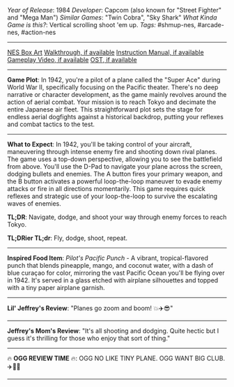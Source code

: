 *Year of Release*: 1984
*Developer*: Capcom (also known for "Street Fighter" and "Mega Man")
*Similar Games*: "Twin Cobra", "Sky Shark"
*What Kinda Game is this?*: Vertical scrolling shoot 'em up.
*Tags:* #shmup-nes, #arcade-nes, #action-nes

---
[NES Box Art](https://www.google.com/search?tbm=isch&q=NES+Box+Art+1942) 
[Walkthrough, if available](https://www.google.com/search?q=Walkthrough+NES+1942)
[Instruction Manual, if available](https://www.google.com/search?q=NES+Instruction+Manual+1942)
[Gameplay Video, if available](https://www.youtube.com/results?search_query=gameplay+NES+1942) 
[OST, if available](https://www.youtube.com/results?search_query=NES+1942+OST)

- - -
**Game Plot**: In 1942, you're a pilot of a plane called the "Super Ace" during World War II, specifically focusing on the Pacific theater. There's no deep narrative or character development, as the game mainly revolves around the action of aerial combat. Your mission is to reach Tokyo and decimate the entire Japanese air fleet. This straightforward plot sets the stage for endless aerial dogfights against a historical backdrop, putting your reflexes and combat tactics to the test.

- - -
**What to Expect**: In 1942, you'll be taking control of your aircraft, maneuvering through intense enemy fire and shooting down rival planes. The game uses a top-down perspective, allowing you to see the battlefield from above. You'll use the D-Pad to navigate your plane across the screen, dodging bullets and enemies. The A button fires your primary weapon, and the B button activates a powerful loop-the-loop maneuver to evade enemy attacks or fire in all directions momentarily. This game requires quick reflexes and strategic use of your loop-the-loop to survive the escalating waves of enemies.

**TL;DR**: Navigate, dodge, and shoot your way through enemy forces to reach Tokyo.

**TL;DRier TL;dr**: Fly, dodge, shoot, repeat.

---
**Inspired Food Item**: *Pilot's Pacific Punch* - A vibrant, tropical-flavored punch that blends pineapple, mango, and coconut water, with a dash of blue curaçao for color, mirroring the vast Pacific Ocean you'll be flying over in 1942. It's served in a glass etched with airplane silhouettes and topped with a tiny paper airplane garnish.

---
**Lil' Jeffrey's Review**: "Planes go zoom and boom! 💥✈️😎"

---
**Jeffrey's Mom's Review**: "It's all shooting and dodging. Quite hectic but I guess it's thrilling for those who enjoy that sort of thing."

---
🔥 **OGG REVIEW TIME** 🔥: OGG NO LIKE TINY PLANE. OGG WANT BIG CLUB. ✈️🚫🔨

---